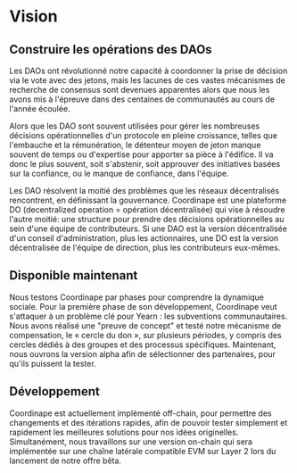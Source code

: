 # Vision

## Construire les opérations des DAOs  <a id="building-dao-operations"></a>

Les DAOs ont révolutionné notre capacité à coordonner la prise de décision via le vote avec des jetons, mais les lacunes de ces vastes mécanismes de recherche de consensus sont devenues apparentes alors que nous les avons mis à l'épreuve dans des centaines de communautés au cours de l'année écoulée. 

Alors que les DAO sont souvent utilisées pour gérer les nombreuses décisions opérationnelles d'un protocole en pleine croissance, telles que l'embauche et la rémunération, le détenteur moyen de jeton manque souvent de temps ou d'expertise pour apporter sa pièce à l'édifice. Il va donc le plus souvent, soit s'abstenir, soit approuver des initiatives basées sur la confiance, ou le manque de confiance, dans l'équipe. 

Les DAO résolvent la moitié des problèmes que les réseaux décentralisés rencontrent, en définissant la gouvernance. Coordinape est une plateforme DO \(decentralized operation = opération décentralisée\) qui vise à résoudre l'autre moitié: une structure pour prendre des décisions opérationnelles au sein d'une équipe de contributeurs. Si une DAO est la version décentralisée d'un conseil d'administration, plus les actionnaires, une DO est la version décentralisée de l'équipe de direction, plus les contributeurs eux-mêmes.

## Disponible maintenant <a id="roll-out"></a>

Nous testons Coordinape par phases pour comprendre la dynamique sociale. Pour la première phase de son développement, Coordinape veut s'attaquer à un problème clé pour Yearn : les subventions communautaires. Nous avons réalisé une "preuve de concept" et testé notre mécanisme de compensation, le « cercle du don », sur plusieurs périodes, y compris des cercles dédiés à des groupes et des processus spécifiques. Maintenant, nous ouvrons la version alpha afin de sélectionner des partenaires, pour qu'ils puissent la tester.

## Développement <a id="development"></a>

Coordinape est actuellement implémenté off-chain, pour permettre des changements et des itérations rapides, afin de pouvoir tester simplement et rapidement les meilleures solutions pour nos idées originelles. Simultanément, nous travaillons sur une version on-chain qui sera implémentée sur une chaîne latérale compatible EVM sur Layer 2 lors du lancement de notre offre bêta.

